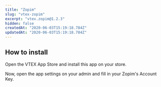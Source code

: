 ```yaml
---
title: "Zopim"
slug: "vtex-zopim"
excerpt: "vtex.zopim@1.2.3"
hidden: false
createdAt: "2020-06-03T15:19:18.784Z"
updatedAt: "2020-06-03T15:19:18.784Z"
---
```


## How to install

Open the VTEX App Store and install this app on your store.

Now, open the app settings on your admin and fill in your Zopim's Account Key.